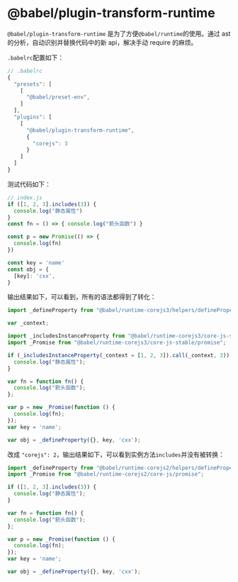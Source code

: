 # @babel/plugin-transform-runtime

`@babel/plugin-transform-runtime` 是为了方便`@babel/runtime`的使用。通过 ast 的分析，自动识别并替换代码中的新 api，解决手动 require 的麻烦。

`.babelrc`配置如下：
```js
// .babelrc
{
  "presets": [
    [
      "@babel/preset-env",
    ]
  ],
  "plugins": [
    [
      "@babel/plugin-transform-runtime",
      {
        "corejs": 3
      }
    ]
  ]
}
```

测试代码如下：
```js
// index.js
if ([1, 2, 3].includes(3)) {
  console.log("静态属性")
}
const fn = () => { console.log("箭头函数") }

const p = new Promise(() => {
  console.log(fn)
})

const key = 'name'
const obj = {
  [key]: 'cxx',
}
```

输出结果如下，可以看到，所有的语法都得到了转化：
```js
import _defineProperty from "@babel/runtime-corejs3/helpers/defineProperty";

var _context;

import _includesInstanceProperty from "@babel/runtime-corejs3/core-js-stable/instance/includes";
import _Promise from "@babel/runtime-corejs3/core-js-stable/promise";

if (_includesInstanceProperty(_context = [1, 2, 3]).call(_context, 3)) {
  console.log("静态属性");
}

var fn = function fn() {
  console.log("箭头函数");
};

var p = new _Promise(function () {
  console.log(fn);
});
var key = 'name';

var obj = _defineProperty({}, key, 'cxx');
```

改成 `"corejs": 2`，输出结果如下，可以看到实例方法`includes`并没有被转换：
```js
import _defineProperty from "@babel/runtime-corejs2/helpers/defineProperty";
import _Promise from "@babel/runtime-corejs2/core-js/promise";

if ([1, 2, 3].includes(3)) {
  console.log("静态属性");
}

var fn = function fn() {
  console.log("箭头函数");
};

var p = new _Promise(function () {
  console.log(fn);
});
var key = 'name';

var obj = _defineProperty({}, key, 'cxx');
```



